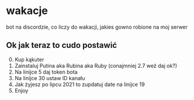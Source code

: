 # wakacje
bot na discordzie, co liczy do wakacji, jakies gowno robione na moj serwer

## Ok jak teraz to cudo postawić
0. Kup kąkuter
1. Zainstaluj Putina aka Rubina aka Ruby (conajmniej 2.7 weź daj ok?)
2. Na linijce 5 daj token bota
3. Na linijce 30 ustaw ID kanału
4. Jak żyjesz po lipcu 2021 to zupdatuj date na linijce 19
5. Enjoy
